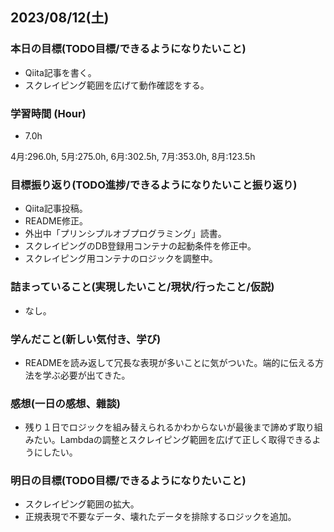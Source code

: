 ## 2023/08/12(土)

### 本日の目標(TODO目標/できるようになりたいこと)

- Qiita記事を書く。
- スクレイピング範囲を広げて動作確認をする。

### 学習時間 (Hour)

- 7.0h

4月:296.0h, 5月:275.0h, 6月:302.5h, 7月:353.0h, 8月:123.5h

### 目標振り返り(TODO進捗/できるようになりたいこと振り返り)

- Qiita記事投稿。
- README修正。
- 外出中「プリンシプルオブプログラミング」読書。
- スクレイピングのDB登録用コンテナの起動条件を修正中。
- スクレイピング用コンテナのロジックを調整中。

### 詰まっていること(実現したいこと/現状/行ったこと/仮説)

- なし。

### 学んだこと(新しい気付き、学び)

- READMEを読み返して冗長な表現が多いことに気がついた。端的に伝える方法を学ぶ必要が出てきた。

### 感想(一日の感想、雜談)

- 残り１日でロジックを組み替えられるかわからないが最後まで諦めず取り組みたい。Lambdaの調整とスクレイピング範囲を広げて正しく取得できるようにしたい。

### 明日の目標(TODO目標/できるようになりたいこと)

- スクレイピング範囲の拡大。
- 正規表現で不要なデータ、壊れたデータを排除するロジックを追加。
